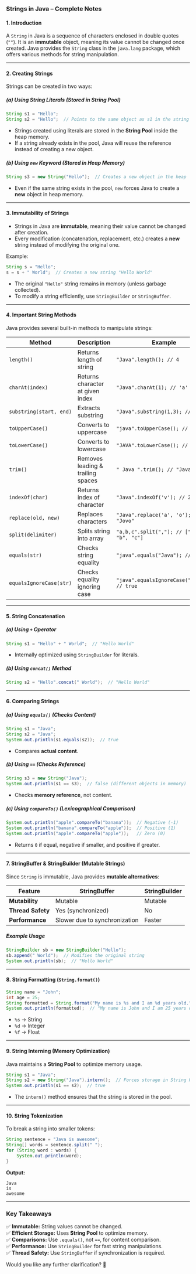 ### **Strings in Java – Complete Notes**  

#### **1. Introduction**  
A `String` in Java is a sequence of characters enclosed in double quotes (`""`). It is an **immutable** object, meaning its value cannot be changed once created. Java provides the `String` class in the `java.lang` package, which offers various methods for string manipulation.

---

#### **2. Creating Strings**  
Strings can be created in two ways:  

##### **(a) Using String Literals (Stored in String Pool)**
```java
String s1 = "Hello";  
String s2 = "Hello";  // Points to the same object as s1 in the string pool
```
- Strings created using literals are stored in the **String Pool** inside the heap memory.
- If a string already exists in the pool, Java will reuse the reference instead of creating a new object.

##### **(b) Using `new` Keyword (Stored in Heap Memory)**
```java
String s3 = new String("Hello");  // Creates a new object in the heap
```
- Even if the same string exists in the pool, `new` forces Java to create a **new** object in heap memory.

---

#### **3. Immutability of Strings**  
- Strings in Java are **immutable**, meaning their value cannot be changed after creation.
- Every modification (concatenation, replacement, etc.) creates a **new** string instead of modifying the original one.

Example:
```java
String s = "Hello";
s = s + " World";  // Creates a new string "Hello World"
```
- The original `"Hello"` string remains in memory (unless garbage collected).
- To modify a string efficiently, use `StringBuilder` or `StringBuffer`.

---

#### **4. Important String Methods**  
Java provides several built-in methods to manipulate strings:

| **Method** | **Description** | **Example** |
|------------|----------------|-------------|
| `length()` | Returns length of string | `"Java".length(); // 4` |
| `charAt(index)` | Returns character at given index | `"Java".charAt(1); // 'a'` |
| `substring(start, end)` | Extracts substring | `"Java".substring(1,3); // "av"` |
| `toUpperCase()` | Converts to uppercase | `"java".toUpperCase(); // "JAVA"` |
| `toLowerCase()` | Converts to lowercase | `"JAVA".toLowerCase(); // "java"` |
| `trim()` | Removes leading & trailing spaces | `" Java ".trim(); // "Java"` |
| `indexOf(char)` | Returns index of character | `"Java".indexOf('v'); // 2` |
| `replace(old, new)` | Replaces characters | `"Java".replace('a', 'o'); // "Jovo"` |
| `split(delimiter)` | Splits string into array | `"a,b,c".split(","); // ["a", "b", "c"]` |
| `equals(str)` | Checks string equality | `"java".equals("Java"); // false` |
| `equalsIgnoreCase(str)` | Checks equality ignoring case | `"java".equalsIgnoreCase("Java"); // true` |

---

#### **5. String Concatenation**
##### **(a) Using `+` Operator**  
```java
String s1 = "Hello" + " World";  // "Hello World"
```
- Internally optimized using `StringBuilder` for literals.

##### **(b) Using `concat()` Method**  
```java
String s2 = "Hello".concat(" World");  // "Hello World"
```

---

#### **6. Comparing Strings**
##### **(a) Using `equals()` (Checks Content)**
```java
String s1 = "Java";
String s2 = "Java";
System.out.println(s1.equals(s2));  // true
```
- Compares **actual content**.

##### **(b) Using `==` (Checks Reference)**
```java
String s3 = new String("Java");
System.out.println(s1 == s3);  // false (different objects in memory)
```
- Checks **memory reference**, not content.

##### **(c) Using `compareTo()` (Lexicographical Comparison)**
```java
System.out.println("apple".compareTo("banana"));  // Negative (-1)
System.out.println("banana".compareTo("apple"));  // Positive (1)
System.out.println("apple".compareTo("apple"));   // Zero (0)
```
- Returns `0` if equal, negative if smaller, and positive if greater.

---

#### **7. StringBuffer & StringBuilder (Mutable Strings)**
Since `String` is immutable, Java provides **mutable alternatives**:

| **Feature** | **StringBuffer** | **StringBuilder** |
|------------|----------------|----------------|
| **Mutability** | Mutable | Mutable |
| **Thread Safety** | Yes (synchronized) | No |
| **Performance** | Slower due to synchronization | Faster |

##### **Example Usage**
```java
StringBuilder sb = new StringBuilder("Hello");
sb.append(" World");  // Modifies the original string
System.out.println(sb);  // "Hello World"
```

---

#### **8. String Formatting (`String.format()`)**
```java
String name = "John";
int age = 25;
String formatted = String.format("My name is %s and I am %d years old.", name, age);
System.out.println(formatted);  // "My name is John and I am 25 years old."
```
- `%s` → String  
- `%d` → Integer  
- `%f` → Float  

---

#### **9. String Interning (Memory Optimization)**
Java maintains a **String Pool** to optimize memory usage.

```java
String s1 = "Java";
String s2 = new String("Java").intern();  // Forces storage in String Pool
System.out.println(s1 == s2);  // true
```
- The `intern()` method ensures that the string is stored in the pool.

---

#### **10. String Tokenization**
To break a string into smaller tokens:
```java
String sentence = "Java is awesome";
String[] words = sentence.split(" ");
for (String word : words) {
    System.out.println(word);
}
```
**Output:**  
```
Java
is
awesome
```

---

### **Key Takeaways**
✅ **Immutable:** String values cannot be changed.  
✅ **Efficient Storage:** Uses **String Pool** to optimize memory.  
✅ **Comparisons:** Use `.equals()`, not `==`, for content comparison.  
✅ **Performance:** Use `StringBuilder` for fast string manipulations.  
✅ **Thread Safety:** Use `StringBuffer` if synchronization is required.  

Would you like any further clarification? 🚀
